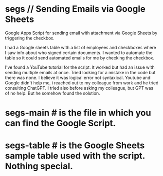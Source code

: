 # segs // Sending Emails via Google Sheets
Google Apps Script for sending email with attachment via Google Sheets by triggering the checkbox.

I had a Google sheets table with a list of employees and checkboxes where I saw info about who signed certain documents.
I wanted to automate the table so it could send automated emails for me by checking the checkbox. 

I've found a YouTube tutorial for the script. It worked but had an issue with sending multiple emails at once. Tried looking for a mistake in the code but there was none. I believe it was logical error not syntaxical. Youtube and Google didn't help me, i reached out to my colleague from work and he tried consulting ChatGPT. I tried also before asking my colleague, but GPT was of no help. But he somehow found the solution.

# segs-main # is the file in which you can find the Google Script. 

# segs-table # is the Google Sheets sample table used with the script. Nothing special. 
